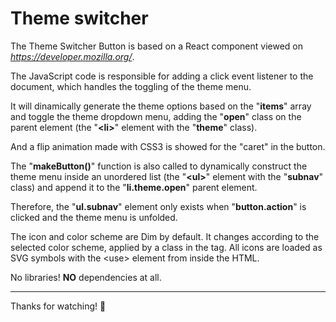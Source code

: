 # Theme switcher 

The Theme Switcher Button is based on a React component viewed on *https://developer.mozilla.org/*.

The JavaScript code is responsible for adding a click event listener to the document, which handles the toggling of the theme menu.

It will dinamically generate the theme options based on the "**items**" array and toggle the theme dropdown menu, adding the "**open**" class on the parent element (the "**&lt;li>**" element with the "**theme**" class).

And a flip animation made with CSS3 is showed for the "caret" in the button.

The "**makeButton()**" function is also called to dynamically construct the theme menu inside an unordered list (the "**&lt;ul>**" element with the "**subnav**" class) and append it to the "**li.theme.open**" parent element.

Therefore, the "**ul.subnav**" element only exists when "**button.action**" is clicked and the theme menu is unfolded.

The icon and color scheme are Dim by default. It changes according to the selected color scheme, applied by a class in the <html> tag. All icons are loaded as SVG symbols with the &lt;use&gt; element from inside the HTML.

No libraries! **NO** dependencies at all.

---
Thanks for watching! 👏
